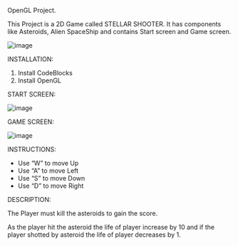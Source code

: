 OpenGL Project.

This Project is a 2D Game called STELLAR SHOOTER. It has components like Asteroids, Alien SpaceShip and contains Start screen and Game screen.

![image](https://github.com/srilekhagattu/STELLAR_SHOOTER/assets/155885488/572925b5-2162-4392-aa64-13037032f2bf)

INSTALLATION: 
1) Install CodeBlocks
2) Install OpenGL
   

START SCREEN:


![image](https://github.com/srilekhagattu/STELLAR_SHOOTER/assets/155885488/9ef1d087-dbaa-4e87-98ad-e0ed5e1ed64a)

GAME SCREEN:


![image](https://github.com/srilekhagattu/STELLAR_SHOOTER/assets/155885488/dc7351bb-febe-4919-a3ff-867889bc7c62)


INSTRUCTIONS:

* Use “W” to move Up
* Use “A” to move Left
* Use “S” to move Down
* Use “D” to move Right

DESCRIPTION:

The Player must kill the asteroids to gain the score.

As the player hit the asteroid the life of player increase by 10
and if the player shotted by asteroid the life of player decreases by 1.

